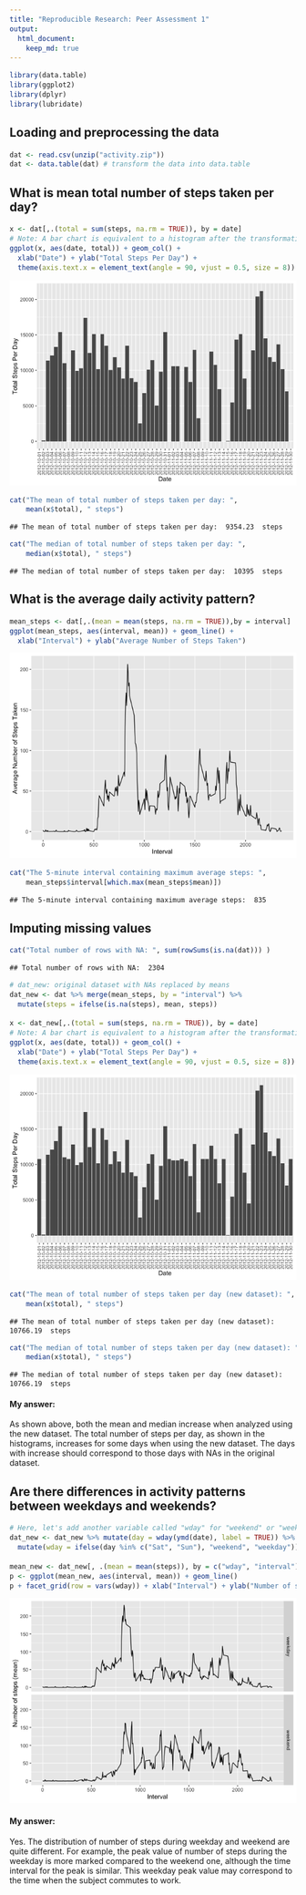 ```yaml
---
title: "Reproducible Research: Peer Assessment 1"
output: 
  html_document:
    keep_md: true
---
```



```r
library(data.table)
library(ggplot2)
library(dplyr)
library(lubridate)
```
## Loading and preprocessing the data



```r
dat <- read.csv(unzip("activity.zip"))
dat <- data.table(dat) # transform the data into data.table
```

## What is mean total number of steps taken per day?

```r
x <- dat[,.(total = sum(steps, na.rm = TRUE)), by = date]
# Note: A bar chart is equivalent to a histogram after the transformation above.
ggplot(x, aes(date, total)) + geom_col() + 
  xlab("Date") + ylab("Total Steps Per Day") +
  theme(axis.text.x = element_text(angle = 90, vjust = 0.5, size = 8))
```

![](PA1_template_files/figure-html/unnamed-chunk-3-1.png)<!-- -->

```r
cat("The mean of total number of steps taken per day: ", 
    mean(x$total), " steps")
```

```
## The mean of total number of steps taken per day:  9354.23  steps
```

```r
cat("The median of total number of steps taken per day: ", 
    median(x$total), " steps")
```

```
## The median of total number of steps taken per day:  10395  steps
```



## What is the average daily activity pattern?


```r
mean_steps <- dat[,.(mean = mean(steps, na.rm = TRUE)),by = interval]
ggplot(mean_steps, aes(interval, mean)) + geom_line() + 
  xlab("Interval") + ylab("Average Number of Steps Taken")
```

![](PA1_template_files/figure-html/unnamed-chunk-4-1.png)<!-- -->

```r
cat("The 5-minute interval containing maximum average steps: ",
    mean_steps$interval[which.max(mean_steps$mean)])
```

```
## The 5-minute interval containing maximum average steps:  835
```


## Imputing missing values

```r
cat("Total number of rows with NA: ", sum(rowSums(is.na(dat))) )
```

```
## Total number of rows with NA:  2304
```

```r
# dat_new: original dataset with NAs replaced by means
dat_new <- dat %>% merge(mean_steps, by = "interval") %>%
  mutate(steps = ifelse(is.na(steps), mean, steps))

x <- dat_new[,.(total = sum(steps, na.rm = TRUE)), by = date]
# Note: A bar chart is equivalent to a histogram after the transformation above.
ggplot(x, aes(date, total)) + geom_col() + 
  xlab("Date") + ylab("Total Steps Per Day") +
  theme(axis.text.x = element_text(angle = 90, vjust = 0.5, size = 8))
```

![](PA1_template_files/figure-html/unnamed-chunk-5-1.png)<!-- -->

```r
cat("The mean of total number of steps taken per day (new dataset): ", 
    mean(x$total), " steps")
```

```
## The mean of total number of steps taken per day (new dataset):  10766.19  steps
```

```r
cat("The median of total number of steps taken per day (new dataset): ", 
    median(x$total), " steps")
```

```
## The median of total number of steps taken per day (new dataset):  10766.19  steps
```
#### My answer:
As shown above, both the mean and median increase when analyzed using the new dataset. The total number of steps per day, as shown in the histograms, increases for some days when using the new dataset. The days with increase should correspond to those days with NAs in the original dataset.

## Are there differences in activity patterns between weekdays and weekends?

```r
# Here, let's add another variable called "wday" for "weekend" or "weekday"
dat_new <- dat_new %>% mutate(day = wday(ymd(date), label = TRUE)) %>%
  mutate(wday = ifelse(day %in% c("Sat", "Sun"), "weekend", "weekday"))

mean_new <- dat_new[, .(mean = mean(steps)), by = c("wday", "interval")]
p <- ggplot(mean_new, aes(interval, mean)) + geom_line()
p + facet_grid(row = vars(wday)) + xlab("Interval") + ylab("Number of steps (mean)")
```

![](PA1_template_files/figure-html/unnamed-chunk-6-1.png)<!-- -->

#### My answer:
Yes. The distribution of number of steps during weekday and weekend are quite different. For example, the peak value of number of steps during the weekday is more marked compared to the weekend one, although the time interval for the peak is similar. This weekday peak value may correspond to the time when the subject commutes to work. 
